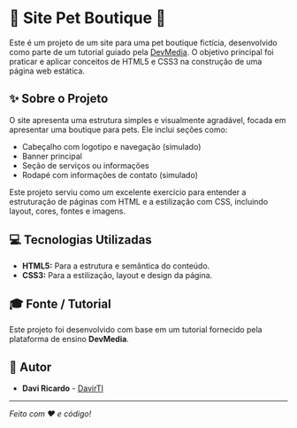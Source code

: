 # 🐾 Site Pet Boutique 🐾

Este é um projeto de um site para uma pet boutique fictícia, desenvolvido como parte de um tutorial guiado pela [DevMedia](https://www.devmedia.com.br/). O objetivo principal foi praticar e aplicar conceitos de HTML5 e CSS3 na construção de uma página web estática.

## ✨ Sobre o Projeto

O site apresenta uma estrutura simples e visualmente agradável, focada em apresentar uma boutique para pets. Ele inclui seções como:

*   Cabeçalho com logotipo e navegação (simulado)
*   Banner principal
*   Seção de serviços ou informações
*   Rodapé com informações de contato (simulado)

Este projeto serviu como um excelente exercício para entender a estruturação de páginas com HTML e a estilização com CSS, incluindo layout, cores, fontes e imagens.

## 💻 Tecnologias Utilizadas

*   **HTML5:** Para a estrutura e semântica do conteúdo.
*   **CSS3:** Para a estilização, layout e design da página.

## 🎓 Fonte / Tutorial

Este projeto foi desenvolvido com base em um tutorial fornecido pela plataforma de ensino **DevMedia**.


## 👤 Autor

*   **Davi Ricardo** - [DavirTI](https://www.linkedin.com/in/davi-ricardo-ti/)

---

_Feito com ❤️ e código!_
